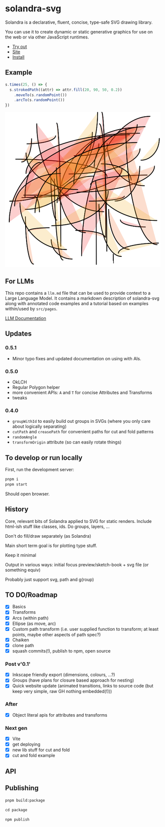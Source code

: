 # solandra-svg

Solandra is a declarative, fluent, concise, type-safe SVG drawing library.

You can use it to create dynamic or static generative graphics for use on the web or via other JavaScript runtimes.

- [Try out](https://codesandbox.io/s/simple-solandra-svg-demo-obinl)
- [Site](https://solandra-svg.netlify.app/)
- [Install](https://www.npmjs.com/package/solandra-svg)

## Example

```typescript
s.times(25, () => {
  s.strokedPath((attr) => attr.fill(20, 90, 50, 0.2))
    .moveTo(s.randomPoint())
    .arcTo(s.randomPoint())
})
```

![Sample](./sample.svg)

## For LLMs

This repo contains a `llm.md` file that can be used to provide context to a Large Language Model. It contains a markdown description of solandra-svg along with annotated code examples and a tutorial based on examples within/used by `src/pages`.

[LLM Documentation](./llm.md)

## Updates

### 0.5.1

- Minor typo fixes and updated documentation on using with AIs.

### 0.5.0

- OkLCH
- Regular Polygon helper
- more convenient APIs: `A` and `T` for concise Attributes and Transforms
- tweaks

### 0.4.0

- `groupWithId` to easily build out groups in SVGs (where you only care about logically separating)
- `cutPath` and `creasePath` for convenient paths for cut and fold patterns
- `randomAngle`
- `transformOrigin` attribute (so can easily rotate things)

## To develop or run locally

First, run the development server:

```bash
pnpm i
pnpm start
```

Should open browser.

## History

Core, relevant bits of Solandra applied to SVG for static renders. Include html-ish stuff like classes, ids. Do groups, layers, ...

Don't do fill/draw separately (as Solandra)

Main short term goal is for plotting type stuff.

Keep it minimal

Output in various ways: initial focus preview/sketch-book + svg file (or something equiv)

Probably just support svg, path and g(roup)

## TO DO/Roadmap

- [x] Basics
- [x] Transforms
- [x] Arcs (within path)
- [x] Ellipse (as move, arc)
- [x] Custom path transform (i.e. user supplied function to transform; at least points, maybe other aspects of path spec?)
- [x] Chaiken
- [x] clone path
- [x] squash commits(!), publish to npm, open source

### Post v'0.1'

- [x] Inkscape friendly export (dimensions, colours, ...?)
- [x] Groups (have plans for closure based approach for nesting)
- [x] Quick website update (animated transitions, links to source code (but keep very simple, raw GH nothing embedded(!)))

### After

- [x] Object literal apis for attributes and transforms

### Next gen

- [x] Vite
- [x] get deploying
- [x] new lib stuff for cut and fold
- [x] cut and fold example

## API

## Publishing

`pnpm build:package`

`cd package`

`npm publish`
